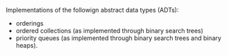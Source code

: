 Implementations of the followign abstract data types (ADTs):
- orderings
- ordered collections (as implemented through binary
search trees)
- priority queues (as implemented through binary
search trees and binary heaps).


